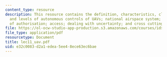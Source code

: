 ```yaml
---
content_type: resource
description: This resource contains the definition, characteristics, classes, applications
  and levels of autonomous controls of UAVs; national airspace system; certificate
  of authorisation; access; dealing with uncertainty; and cross cutting themes.
file: https://ol-ocw-studio-app-production.s3.amazonaws.com/courses/ids-900-integrating-doctoral-seminar-on-emerging-technologies-fall-2005/e32c0083d2a1edea5ee48ece63ec6bae_lec11_uav.pdf
file_type: application/pdf
resourcetype: Document
title: lec11_uav.pdf
uid: e32c0083-d2a1-edea-5ee4-8ece63ec6bae
---
```


